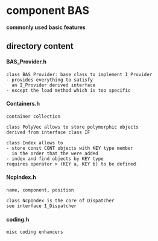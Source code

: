 # component BAS
**commonly used basic features**

## directory content

#### BAS_Provider.h
```
class BAS_Provider: base class to implement I_Provider
- provides everything to satisfy
  an I_Provider derived interface
- except the load method which is too specific
```

#### Containers.h
```
container collection

class PolyVec allows to store polymorphic objects
derived from interface class IF

class Index allows to
- store const CONT objects with KEY type member
  in the order that the were added
- index and find objects by KEY type
requires operator > (KEY a, KEY b) to be defined
```

#### NcpIndex.h
```
name, component, position

class NcpIndex is the core of Dispatcher
see interface I_Dispatcher
```

#### coding.h
```
misc coding enhancers
```
